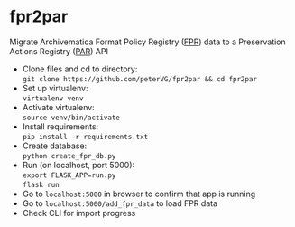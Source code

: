 # fpr2par
Migrate Archivematica Format Policy Registry ([FPR](https://www.archivematica.org/en/docs/archivematica-1.11/user-manual/preservation/preservation-planning/)) data to a Preservation Actions Registry ([PAR](https://openpreservation.org/events/collaborative-preservation-with-par/)) API

* Clone files and cd to directory:  
  `git clone https://github.com/peterVG/fpr2par && cd fpr2par`  
* Set up virtualenv:  
  `virtualenv venv`  
* Activate virtualenv:  
  `source venv/bin/activate`  
* Install requirements:  
  `pip install -r requirements.txt`   
* Create database:  
  `python create_fpr_db.py`      
* Run (on localhost, port 5000):  
  `export FLASK_APP=run.py`  
  `flask run`  
* Go to `localhost:5000` in browser to confirm that app is running
* Go to `localhost:5000/add_fpr_data` to load FPR data
* Check CLI for import progress
